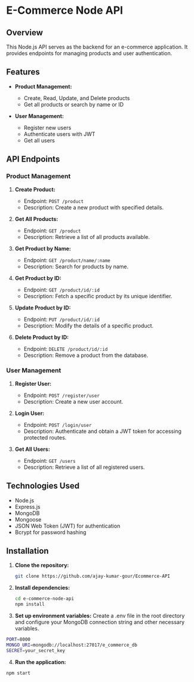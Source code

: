 # E-Commerce Node API

## Overview

This Node.js API serves as the backend for an e-commerce application. It provides endpoints for managing products and user authentication.

## Features

- **Product Management:**

  - Create, Read, Update, and Delete products
  - Get all products or search by name or ID

- **User Management:**
  - Register new users
  - Authenticate users with JWT
  - Get all users

## API Endpoints

### Product Management

1. **Create Product:**

   - Endpoint: `POST /product`
   - Description: Create a new product with specified details.

2. **Get All Products:**

   - Endpoint: `GET /product`
   - Description: Retrieve a list of all products available.

3. **Get Product by Name:**

   - Endpoint: `GET /product/name/:name`
   - Description: Search for products by name.

4. **Get Product by ID:**

   - Endpoint: `GET /product/id/:id`
   - Description: Fetch a specific product by its unique identifier.

5. **Update Product by ID:**

   - Endpoint: `PUT /product/id/:id`
   - Description: Modify the details of a specific product.

6. **Delete Product by ID:**
   - Endpoint: `DELETE /product/id/:id`
   - Description: Remove a product from the database.

### User Management

1. **Register User:**

   - Endpoint: `POST /register/user`
   - Description: Create a new user account.

2. **Login User:**

   - Endpoint: `POST /login/user`
   - Description: Authenticate and obtain a JWT token for accessing protected routes.

3. **Get All Users:**
   - Endpoint: `GET /users`
   - Description: Retrieve a list of all registered users.

## Technologies Used

- Node.js
- Express.js
- MongoDB
- Mongoose
- JSON Web Token (JWT) for authentication
- Bcrypt for password hashing

## Installation

1. **Clone the repository:**

   ```bash
   git clone https://github.com/ajay-kumar-gour/Ecommerce-API

   ```

2. **Install dependencies:**
   ```bash
   cd e-commerce-node-api
   npm install
   ```
3. **Set up environment variables:**
   Create a .env file in the root directory and configure your MongoDB connection string and other necessary variables.

```bash
PORT=8000
MONGO_URI=mongodb://localhost:27017/e_commerce_db
SECRET=your_secret_key
```

4. **Run the application:**

```bash
npm start
```
